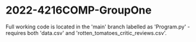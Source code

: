 # 2022-4216COMP-GroupOne
Full working code is located in the 'main' branch labelled as 'Program.py' - requires both 'data.csv' and 'rotten_tomatoes_critic_reviews.csv'. 
